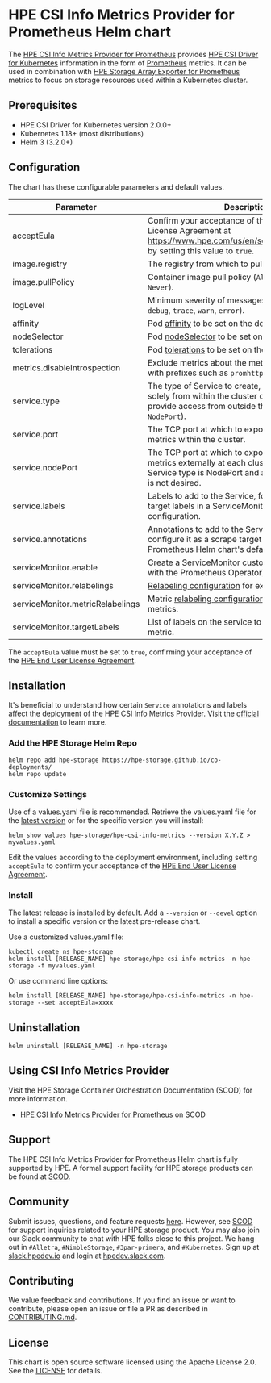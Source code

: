 # HPE CSI Info Metrics Provider for Prometheus Helm chart

The [HPE CSI Info Metrics Provider for Prometheus](https://scod.hpedev.io/csi_driver/metrics.html) provides [HPE CSI Driver for Kubernetes](https://scod.hpedev.io/csi_driver/index.html) information in the form of [Prometheus](https://prometheus.io/) metrics. It can be used in combination with [HPE Storage Array Exporter for Prometheus](https://hpe-storage.github.io/array-exporter) metrics to focus on storage resources used within a Kubernetes cluster.

## Prerequisites

- HPE CSI Driver for Kubernetes version 2.0.0+
- Kubernetes 1.18+ (most distributions)
- Helm 3 (3.2.0+)

## Configuration

The chart has these configurable parameters and default values.

| Parameter | Description | Default |
|---------------------------|------------------------------------------------------------------------|------------------|
| acceptEula | Confirm your acceptance of the HPE End User License Agreement at https://www.hpe.com/us/en/software/licensing.html by setting this value to `true`. | `false` |
| image.registry | The registry from which to pull container images. | `quay.io` |
| image.pullPolicy | Container image pull policy (`Always`, `IfNotPresent`, `Never`). | `IfNotPresent` |
| logLevel | Minimum severity of messages to output (`info`, `debug`, `trace`, `warn`, `error`). | `info` |
| affinity | Pod [affinity](https://kubernetes.io/docs/reference/generated/kubernetes-api/v1.31/#affinity-v1-core) to be set on the deployment. | `{}` |
| nodeSelector | Pod [nodeSelector](https://kubernetes.io/docs/reference/generated/kubernetes-api/v1.31/#nodeselector-v1-core) to be set on the deployment. | `{}` |
| tolerations | Pod [tolerations](https://kubernetes.io/docs/reference/generated/kubernetes-api/v1.31/#toleration-v1-core) to be set on the deployment. | `{}` |
| metrics.disableIntrospection | Exclude metrics about the metrics provider itself, with prefixes such as `promhttp`, `process`, and `go`. | `false` |
| service.type | The type of Service to create, ClusterIP for access solely from within the cluster or NodePort to provide access from outside the cluster (`ClusterIP`, `NodePort`). | `ClusterIP` |
| service.port | The TCP port at which to expose access to info metrics within the cluster. | `9090` |
| service.nodePort | The TCP port at which to expose access to info metrics externally at each cluster node, if the Service type is NodePort and automatic assignment is not desired. | *none* |
| service.labels | Labels to add to the Service, for example to include target labels in a ServiceMonitor scrape configuration. | `{}` |
| service.annotations | Annotations to add to the Service, for example to configure it as a scrape target when using the Prometheus Helm chart's default configuration. | `{}` |
| serviceMonitor.enable | Create a ServiceMonitor custom resource (used with the Prometheus Operator). | `false` |
| serviceMonitor.relabelings | [Relabeling configuration](https://github.com/prometheus-operator/prometheus-operator/blob/c22d1da263ace4921586cbafc658418b5c8194ba/Documentation/api.md#relabelconfig) for exported metrics. | `[]` |
| serviceMonitor.metricRelabelings | Metric [relabeling configuration](https://github.com/prometheus-operator/prometheus-operator/blob/c22d1da263ace4921586cbafc658418b5c8194ba/Documentation/api.md#relabelconfig) for exported metrics. | `[]` |
| serviceMonitor.targetLabels | List of labels on the service to add to the scraped metric. | `[]` |

The `acceptEula` value must be set to `true`, confirming your acceptance of the [HPE End User License Agreement](https://www.hpe.com/us/en/software/licensing.html).

## Installation

It's beneficial to understand how certain `Service` annotations and labels affect the deployment of the HPE CSI Info Metrics Provider. Visit the [official documentation](https://scod.hpedev.io/csi_driver/metrics.html) to learn more.

### Add the HPE Storage Helm Repo

```
helm repo add hpe-storage https://hpe-storage.github.io/co-deployments/
helm repo update
```

### Customize Settings

Use of a values.yaml file is recommended.  Retrieve the values.yaml file for the [latest version](https://github.com/hpe-storage/co-deployments/blob/master/helm/charts/hpe-csi-info-metrics/values.yaml) or for the specific version you will install:

```
helm show values hpe-storage/hpe-csi-info-metrics --version X.Y.Z > myvalues.yaml
```

Edit the values according to the deployment environment, including setting `acceptEula` to confirm your acceptance of the [HPE End User License Agreement](https://www.hpe.com/us/en/software/licensing.html).

### Install

The latest release is installed by default.  Add a `--version` or `--devel` option to install a specific version or the latest pre-release chart.

Use a customized values.yaml file:

```
kubectl create ns hpe-storage
helm install [RELEASE_NAME] hpe-storage/hpe-csi-info-metrics -n hpe-storage -f myvalues.yaml
```

Or use command line options:

```
helm install [RELEASE_NAME] hpe-storage/hpe-csi-info-metrics -n hpe-storage --set acceptEula=xxxx
```

## Uninstallation

```
helm uninstall [RELEASE_NAME] -n hpe-storage
```

## Using CSI Info Metrics Provider

Visit the HPE Storage Container Orchestration Documentation (SCOD) for more information.

- [HPE CSI Info Metrics Provider for Prometheus](https://scod.hpedev.io/csi_driver/metrics.html) on SCOD

## Support

The HPE CSI Info Metrics Provider for Prometheus Helm chart is fully supported by HPE. A formal support facility for HPE storage products can be found at [SCOD](https://scod.hpedev.io/legal/support).

## Community

Submit issues, questions, and feature requests [here](https://github.com/hpe-storage/co-deployments/issues). However, see [SCOD](https://scod.hpedev.io/legal/support) for support inquiries related to your HPE storage product. You may also join our Slack community to chat with HPE folks close to this project. We hang out in `#Alletra`, `#NimbleStorage`, `#3par-primera`, and `#Kubernetes`. Sign up at [slack.hpedev.io](https://slack.hpedev.io/) and login at [hpedev.slack.com](https://hpedev.slack.com/).

## Contributing

We value feedback and contributions. If you find an issue or want to contribute, please open an issue or file a PR as described in [CONTRIBUTING.md](https://github.com/hpe-storage/co-deployments/blob/master/CONTRIBUTING.md).

## License

This chart is open source software licensed using the Apache License 2.0. See the [LICENSE](https://github.com/hpe-storage/co-deployments/blob/master/LICENSE) for details.
